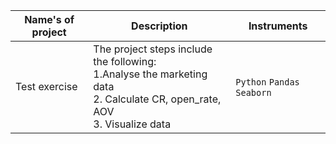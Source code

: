 | Name's of project | Description                                                                                                                                 | Instruments                 |
|----------------|---------------------------------------------------------------------------------------------------------------------------------------------|-----------------------------|
| Test exercise  | The project steps include the following:<br/> 1.Analyse the marketing data <br/> 2. Calculate CR, open_rate, AOV<br/>3. Visualize data<br/> | `Python` `Pandas` `Seaborn` |                                                                                                                                                                                                              |                                                 |